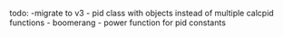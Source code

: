 todo:
-migrate to v3
         - pid class with objects instead of multiple calcpid functions
         - boomerang
         - power function for pid constants

